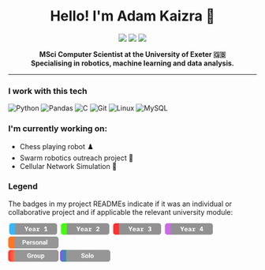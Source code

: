 <div align="center">
  
# Hello! I'm Adam Kaizra 👋
<a href="https://kaizra.dev"><img src="https://img.shields.io/badge/-Kaizra.dev-33cc33?style=plastic&logo=firefox&logoColor=white"/></a>
<a href="https://www.linkedin.com/in/akaizra/"><img src="https://img.shields.io/badge/-Adam%20Kaizra-0077B5?style=plastic&logo=Linkedin&logoColor=white"/></a>
<a href="mailto:a.kaizra@outlook.com"><img src="https://img.shields.io/badge/-a.kaizra@outlook.com-D14836?style=plastic&logo=mailboxdotorg&logoColor=white"/></a>  

**MSci Computer Scientist at the University of Exeter 🇬🇧**   
**Specialising in robotics, machine learning and data analysis.**
</div>

---
### I work with this tech

![Python](https://img.shields.io/badge/python-3670A0?style=for-the-badge&logo=python&logoColor=ffdd54)
![Pandas](https://img.shields.io/badge/pandas-%23150458.svg?style=for-the-badge&logo=pandas&logoColor=white)
![C](https://img.shields.io/badge/c-%2300599C.svg?style=for-the-badge&logo=c&logoColor=white)
![Git](https://img.shields.io/badge/git-%23F05033.svg?style=for-the-badge&logo=git&logoColor=white)
![Linux](https://img.shields.io/badge/linux-FCC624?style=for-the-badge&logo=linux&logoColor=black)
![MySQL](https://img.shields.io/badge/mysql-4479A1?style=for-the-badge&logo=mysql&logoColor=white)

### I'm currently working on:

- Chess playing robot ♟️
- Swarm robotics outreach project 🤖
- Cellular Network Simulation 📡

### Legend

The badges in my project READMEs indicate if it was an individual or collaborative project and if applicable the relevant university module: 

<img src="Year1.svg" height="24"> <img src="Year2.svg" height="24"> <img src="Year3.svg" height="24"> <img src="Year4.svg" height="24"> <img src="Personal.svg" height="24">  
<img src="Group.svg" height="24"> <img src="Solo.svg" height="24">

